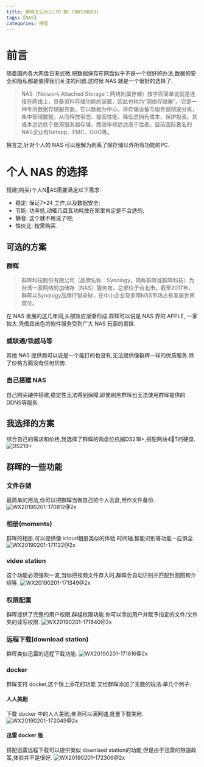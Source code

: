```yaml
---
title: 群辉怎么玩儿(TO BE CONTINUED)
tags: [NAS]
categories: 随笔 
---
```

# 前言
随着国内各大网盘日渐式微,把数据保存在网盘似乎不是一个很好的办法,数据的安全和隐私都是值得我们关注的问题.这时候 NAS 就是一个很好的选择了.

> NAS（Network Attached Storage：网络附属存储）按字面简单说就是连接在网络上，具备资料存储功能的装置，因此也称为“网络存储器”。它是一种专用数据存储服务器。它以数据为中心，将存储设备与服务器彻底分离，集中管理数据，从而释放带宽、提高性能、降低总拥有成本、保护投资。其成本远远低于使用服务器存储，而效率却远远高于后者。目前国际著名的NAS企业有Netapp、EMC、OUO等。

换言之,针对个人的 NAS 可以理解为剥离了除存储以外所有功能的PC.
# 个人 NAS 的选择
搭建(购买)个人NAS需要满足以下需求:
* 稳定: 保证7*24 工作,以及数据安全;
* 节能: 功率低,动辄几百瓦功耗放在家里肯定是不合适的;
* 静音: 这个就不用说了吧;
* 性价比: 按需购买.

## 可选的方案
### 群辉

>群晖科技股份有限公司（品牌名称：Synology，简称群晖或群晖科技）为台湾一家网络附加储存（NAS）服务商，总部位于台北市。截至2017年，群晖以Synology品牌行销全球，在中小企业及家用NAS市场占有率居世界首位。

在 NAS 发展的这几年间,头部效应渐渐形成.群辉可以说是 NAS 界的 APPLE, 一家独大.凭借其出色的软件服务受到广大 NAS 玩家的青睐.



### 威联通/铁威马等
其他 NAS 提供商可以说是一个能打的也没有,无法提供像群辉一样的优质服务.除了价格方面没有任何优势.

### 自己搭建 NAS
自己购买硬件搭建,稳定性无法得到保障,即使刷黑群晖也无法使用群晖提供的DDNS等服务.
## 我选择的方案
综合自己的需求和价格,我选择了群辉的两盘位机器DS218+,搭配两块4T的硬盘.
![DS219+](https://i.loli.net/2019/02/01/5c54076f75b9e.jpeg)

## 群晖的一些功能
### 文件存储
最简单的用法,你可以把群晖当做自己的个人云盘,用作文件备份.
![WX20190201-170812@2x](https://i.loli.net/2019/02/01/5c540c9780da0.png)
### 相册(moments)
群晖的相册,可以提供像 icloud相册类似的体验.时间轴,智能识别等功能一应俱全.
![WX20190201-171122@2x](https://i.loli.net/2019/02/01/5c540d4a71bd4.png)

### video station
这个功能必须强吹一波,当你把视频文件存入时,群晖会自动识别并匹配封面图和介绍等.
![WX20190201-171349@2x](https://i.loli.net/2019/02/01/5c540de167341.png)
### 权限配置
群晖提供了完整的用户权限,群组权限功能.你可以添加用户并赋予指定的文件/文件夹的读写权限.
![WX20190201-171640@2x](https://i.loli.net/2019/02/01/5c540e87f19eb.png)
### 远程下载(download station)
群晖类似迅雷的远程下载功能.
![WX20190201-171816@2x](https://i.loli.net/2019/02/01/5c540ee74d856.png)
### docker
群晖支持 docker,这个锦上添花的功能 又给群晖添加了无数的玩法.举几个例子:
#### 人人美剧
下载 docker 中的人人美剧,亲测可以满网速,批量下载美剧.
![WX20190201-172049@2x](https://i.loli.net/2019/02/01/5c540f80a6dfc.png)
#### 迅雷 docker 版
搭配迅雷远程下载可以提供类似 downlaod station的功能,但是由于迅雷的限速政策,体验并不是很好.
![WX20190201-172306@2x](https://i.loli.net/2019/02/01/5c541009e39a7.png)

